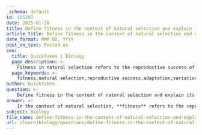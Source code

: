 ```yaml
---
_schema: default
id: 165297
date: 2025-01-28
title: Define fitness in the context of natural selection and explain its importance.
article_title: Define fitness in the context of natural selection and explain its importance.
date_format: MMM DD, YYYY
post_on_text: Posted on
seo:
  title: QuickTakes | Biology
  page_description: >-
    Fitness in natural selection refers to the reproductive success of an individual based on its ability to survive and reproduce in an environment, playing a critical role in adaptation and evolution.
  page_keywords: >-
    fitness,natural selection,reproductive success,adaptation,variation,heritability,survival of the fittest,traits,evolution,population dynamics
author: QuickTakes
question: >-
    Define fitness in the context of natural selection and explain its importance.
answer: >-
    In the context of natural selection, **fitness** refers to the reproductive success of an individual, which is determined by its ability to survive and reproduce in a given environment. It is often quantified as the number of offspring an individual produces that survive to reproductive age, relative to others in the population. This concept is crucial because it directly links the traits of an organism to its success in passing those traits on to the next generation.\n\n### Importance of Fitness in Natural Selection:\n\n1. **Survival of the Fittest**: Fitness is a key component of the phrase "survival of the fittest," which suggests that individuals with traits that enhance their survival and reproductive capabilities are more likely to pass those traits on to their offspring. This leads to the gradual adaptation of populations to their environments.\n\n2. **Variation and Heritability**: According to Darwin's four postulates, fitness is influenced by variation among individuals and the heritability of traits. Individuals with favorable variations that are inherited tend to have higher fitness, which means they are more successful at surviving and reproducing than others.\n\n3. **Adaptation**: Fitness drives the process of adaptation, where traits that improve an organism's fitness become more common in the population over generations. For example, in the case of the field cricket (*Teleogryllus oceanicus*), males that developed a flat-wing adaptation to avoid predation had increased fitness, demonstrating how specific traits can enhance survival.\n\n4. **Population Dynamics**: Fitness affects population dynamics and evolutionary trajectories. As environmental conditions change, the traits that confer higher fitness may also change, leading to shifts in the population's genetic makeup over time.\n\n5. **Natural Selection Mechanism**: Fitness is the mechanism through which natural selection operates. It explains why certain traits become more prevalent in a population while others diminish, ultimately shaping the evolutionary history of species.\n\nIn summary, fitness is a fundamental concept in understanding natural selection and evolution. It emphasizes the importance of reproductive success and the role of advantageous traits in the survival and propagation of species.
subject: Biology
file_name: define-fitness-in-the-context-of-natural-selection-and-explain-its-importance.md
url: /learn/biology/questions/define-fitness-in-the-context-of-natural-selection-and-explain-its-importance
---
```


&nbsp;